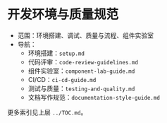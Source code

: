 # 开发环境与质量规范

- 范围：环境搭建、调试、质量与流程、组件实验室
- 导航：
  - 环境搭建：`setup.md`
  - 代码评审：`code-review-guidelines.md`
  - 组件实验室：`component-lab-guide.md`
  - CI/CD：`ci-cd-guide.md`
  - 测试与质量：`testing-and-quality.md`
  - 文档写作规范：`documentation-style-guide.md`

更多索引见上层 `../TOC.md`。

